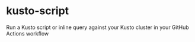 # kusto-script
Run a Kusto script or inline query against your Kusto cluster in your GitHub Actions workflow
